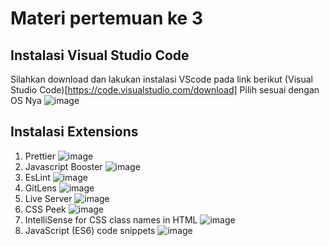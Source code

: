 # Materi pertemuan ke 3
## Instalasi Visual Studio Code 
Silahkan download dan lakukan instalasi VScode pada link berikut
(Visual Studio Code)[https://code.visualstudio.com/download]
Pilih sesuai dengan OS Nya
![image](https://github.com/kerjabhakti/PWA231/assets/15622730/2d71f3d5-5033-46a9-b98b-0be1dc2bd4ac)

## Instalasi Extensions
1. Prettier
   ![image](https://github.com/kerjabhakti/PWA231/assets/15622730/ad0b6efd-9ad7-4d3f-beed-c86cd24b793d)
2. Javascript Booster
 ![image](https://github.com/kerjabhakti/PWA231/assets/15622730/20896ff2-9287-4fe0-900e-d4a16db63e6d)
3. EsLint
   ![image](https://github.com/kerjabhakti/PWA231/assets/15622730/f91940f7-2adf-4c79-8f25-60be6389dd28)
4. GitLens
   ![image](https://github.com/kerjabhakti/PWA231/assets/15622730/69f7d727-7eec-4be8-b812-7a6365cb4e92)
5. Live Server
   ![image](https://github.com/kerjabhakti/PWA231/assets/15622730/dd53e2e4-d9a1-4d8c-82ae-89b6277b07d0)
6. CSS Peek
   ![image](https://github.com/kerjabhakti/PWA231/assets/15622730/8ddf9830-7a69-48a1-9ddb-7a6554dbb3ad)
7. IntelliSense for CSS class names in HTML
   ![image](https://github.com/kerjabhakti/PWA231/assets/15622730/3f814362-a9da-46ab-bf94-414388860f17)
8. JavaScript (ES6) code snippets
   ![image](https://github.com/kerjabhakti/PWA231/assets/15622730/fcce59c7-d9ce-4500-8fce-8544786efe4d)


